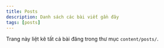 ```yaml
---
title: Posts
description: Danh sách các bài viết gần đây
tags: [posts]
---
```


Trang này liệt kê tất cả bài đăng trong thư mục `content/posts/`.


